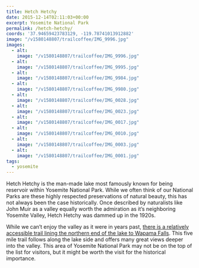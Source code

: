 ```yaml
---
title: Hetch Hetchy
date: 2015-12-14T02:11:03+00:00
excerpt: Yosemite National Park
permalink: /hetch-hetchy/
coords: '37.94659423783129, -119.78741013912882'
image: "/v1580148807/trailcoffee/IMG_9996.jpg"
images:
  - alt: 
    image: "/v1580148807/trailcoffee/IMG_9996.jpg"
  - alt: 
    image: "/v1580148807/trailcoffee/IMG_9995.jpg"
  - alt: 
    image: "/v1580148807/trailcoffee/IMG_9984.jpg"
  - alt: 
    image: "/v1580148807/trailcoffee/IMG_9980.jpg"
  - alt: 
    image: "/v1580148807/trailcoffee/IMG_0028.jpg"
  - alt: 
    image: "/v1580148807/trailcoffee/IMG_0023.jpg"
  - alt: 
    image: "/v1580148807/trailcoffee/IMG_0017.jpg"
  - alt: 
    image: "/v1580148807/trailcoffee/IMG_0010.jpg"
  - alt: 
    image: "/v1580148807/trailcoffee/IMG_0003.jpg"
  - alt: 
    image: "/v1580148807/trailcoffee/IMG_0001.jpg"
tags:
  - yosemite
---
```

Hetch Hetchy is the man-made lake most famously known for being reservoir within Yosemite National Park. While we often think of our National Parks are these highly respected preservations of natural beauty, this has not always been the case historically. Once described by naturalists like John Muir as a valley equally worth the admiration as it’s neighboring Yosemite Valley, Hetch Hetchy was dammed up in the 1920s.

While we can’t enjoy the valley as it were in years past, <a href="http://www.nps.gov/yose/planyourvisit/hetchhetchy.htm">there is a relatively accessible trail lining the northern end of the lake to Wapama Falls</a>. This five mile trail follows along the lake side and offers many great views deeper into the valley. This area of Yosemite National Park may not be on the top of the list for visitors, but it might be worth the visit for the historical importance.



&nbsp;